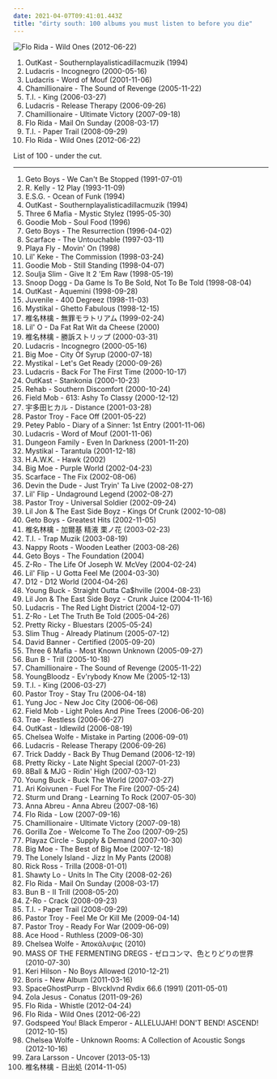 ```yaml
---
date: 2021-04-07T09:41:01.443Z
title: "dirty south: 100 albums you must listen to before you die"
---
```

![Flo Rida - Wild Ones (2012-06-22)](http://coverartarchive.org/release/1e317a0c-43f5-4663-ad8b-56c25cd1ca61/4604196033-500.jpg "Flo Rida - Wild Ones (2012-06-22)")
<ol class="albums">
<li data-cover="http://coverartarchive.org/release/d6b3fc18-26e9-4e9b-92b8-5f557f8d3b4d/18894101764-500.jpg" data-tags="dirty south, hip hop" role="button">OutKast - Southernplayalisticadillacmuzik (1994)</li>
<li data-cover="http://coverartarchive.org/release/24a64ce9-3aa5-4be9-a98f-deaf501a0690/6677248625-500.jpg" data-tags="hip-hop, luda" role="button">Ludacris - Incognegro (2000-05-16)</li>
<li data-cover="https://img.discogs.com/5jTf-8OEzRSsC6WGLm_zCBMx8qE=/fit-in/600x694/filters:strip_icc():format(jpeg):mode_rgb():quality(90)/discogs-images/R-718204-1528140306-6220.jpeg.jpg" data-tags="rap, hip-hop, ludacris" role="button">Ludacris - Word of Mouf (2001-11-06)</li>
<li data-cover="https://img.discogs.com/d4JdIjxn4tzoy_fhSskFCOsmqj0=/fit-in/500x500/filters:strip_icc():format(jpeg):mode_rgb():quality(90)/discogs-images/R-570439-1132788126.jpeg.jpg" data-tags="dirty south, southern rap, chamillionaire, hip-hop, rap" role="button">Chamillionaire - The Sound of Revenge (2005-11-22)</li>
<li data-cover="http://coverartarchive.org/release/b8dd08ea-a934-4baa-9129-d4ec01f0b763/8871508950-500.jpg" data-tags="rap, hip-hop, hip hop, ti" role="button">T.I. - King (2006-03-27)</li>
<li data-cover="http://coverartarchive.org/release/588825e3-4757-4ccd-bc94-f2abb6fe7a63/5329625271-500.jpg" data-tags="dirty south, rap, ludacris" role="button">Ludacris - Release Therapy (2006-09-26)</li>
<li data-cover="http://coverartarchive.org/release/5a758b20-d65d-4319-b7c9-62ff8489d4ad/10643982696-500.jpg" data-tags="chamillionaire, rap, hip-hop, dirty south" role="button">Chamillionaire - Ultimate Victory (2007-09-18)</li>
<li data-cover="https://img.discogs.com/jh4t6fyePwK2DmFIMS79etQ-LdE=/fit-in/500x442/filters:strip_icc():format(jpeg):mode_rgb():quality(90)/discogs-images/R-1289687-1442838570-1540.jpeg.jpg" data-tags="rap, hip-hop" role="button">Flo Rida - Mail On Sunday (2008-03-17)</li>
<li data-cover="http://coverartarchive.org/release/62147d7a-6270-42a8-b92e-3580ff18685f/24502383678-500.jpg" data-tags="rap" role="button">T.I. - Paper Trail (2008-09-29)</li>
<li data-cover="http://coverartarchive.org/release/1e317a0c-43f5-4663-ad8b-56c25cd1ca61/4604196033-500.jpg" data-tags="pop, dance, hip-hop, hip hop" role="button">Flo Rida - Wild Ones (2012-06-22)</li>
</ol>
List of 100 - under the cut.
<!-- more -->

_________________

<ol class="albums">
<li data-cover="http://coverartarchive.org/release/cfd9ca32-2709-43bc-9cab-f4ebe02d284a/15950998521-500.jpg" data-tags="gangsta rap, southern rap" role="button">
Geto Boys - We Can't Be Stopped (1991-07-01)
</li>
<li data-cover="http://coverartarchive.org/release/0a22e40e-6c36-40c3-91fb-ea3186ae50a6/6637786971-500.jpg" data-tags="rnb, r.kelly" role="button">
R. Kelly - 12 Play (1993-11-09)
</li>
<li data-cover="http://coverartarchive.org/release/e05692d8-0be9-429c-83b6-52c7fa158562/9589084875-500.jpg" data-tags="rap, texas, h-town" role="button">
E.S.G. - Ocean of Funk (1994)
</li>
<li data-cover="http://coverartarchive.org/release/d6b3fc18-26e9-4e9b-92b8-5f557f8d3b4d/18894101764-500.jpg" data-tags="dirty south, hip hop" role="button">
OutKast - Southernplayalisticadillacmuzik (1994)
</li>
<li data-cover="http://coverartarchive.org/release/d57b5ef8-ca89-4ce3-b1f4-b4f531f9cfe4/18953650600-500.jpg" data-tags="horrorcore, gangsta rap, memphis rap" role="button">
Three 6 Mafia - Mystic Stylez (1995-05-30)
</li>
<li data-cover="https://img.discogs.com/l3S40wUUnsOyG_ka9tmC9m8OmIk=/fit-in/600x609/filters:strip_icc():format(jpeg):mode_rgb():quality(90)/discogs-images/R-221339-1371421141-9632.jpeg.jpg" data-tags="dirty south, 90s" role="button">
Goodie Mob - Soul Food (1996)
</li>
<li data-cover="http://coverartarchive.org/release/5a9d7648-edef-4bcc-8d58-83b284708840/15951010940-500.jpg" data-tags="gangsta rap, southern rap, rap-a-lot" role="button">
Geto Boys - The Resurrection (1996-04-02)
</li>
<li data-cover="http://coverartarchive.org/release/ceebcfcd-58be-4de6-abcf-444a071c0c88/14967990376-500.jpg" data-tags="dirty south, texas, south" role="button">
Scarface - The Untouchable (1997-03-11)
</li>
<li data-cover="https://img.discogs.com/RRSWBUXmc7dZZRRE80zkiahxpTs=/fit-in/600x603/filters:strip_icc():format(jpeg):mode_rgb():quality(90)/discogs-images/R-2655912-1362744697-4637.jpeg.jpg" data-tags="dirty south" role="button">
Playa Fly - Movin' On (1998)
</li>
<li data-cover="http://coverartarchive.org/release/8c330429-8e5a-4159-bce9-7f812f650c26/20488119636-500.jpg" data-tags="hip-hop, hip hop, rap, dirty south, texas, southern rap, south, houston" role="button">
Lil' Keke - The Commission (1998-03-24)
</li>
<li data-cover="http://coverartarchive.org/release/8e281dc3-dfb9-4468-8dd1-d7324a7bbb82/6434569595-500.jpg" data-tags="my collection great 150 albumz of rap" role="button">
Goodie Mob - Still Standing (1998-04-07)
</li>
<li data-cover="http://coverartarchive.org/release/bd1fcbd5-ec52-4c33-afac-246383aba952/25421208221-500.jpg" data-tags="dirty south, erick, that wuz up mqc" role="button">
Soulja Slim - Give It 2 'Em Raw (1998-05-19)
</li>
<li data-cover="http://coverartarchive.org/release/2ec884ec-d981-4a4c-bc3b-319b6b51bd14/5062349866-500.jpg" data-tags="hip-hop, rap, g-funk" role="button">
Snoop Dogg - Da Game Is To Be Sold, Not To Be Told (1998-08-04)
</li>
<li data-cover="http://coverartarchive.org/release/63f4592c-6f58-32bb-bd9f-a431dc14e04d/6640977411-500.jpg" data-tags="hip-hop" role="button">
OutKast - Aquemini (1998-09-28)
</li>
<li data-cover="http://coverartarchive.org/release/72b77feb-e8ff-4b77-9471-4fbce760b557/1328004910-500.jpg" data-tags="rap" role="button">
Juvenile - 400 Degreez (1998-11-03)
</li>
<li data-cover="http://coverartarchive.org/release/3025cb74-cc5b-4b3a-a538-17cfe4abac98/17202085163-500.jpg" data-tags="hip-hop, rap, new orleans, dirty south, louisiana" role="button">
Mystikal - Ghetto Fabulous (1998-12-15)
</li>
<li data-cover="http://coverartarchive.org/release/5588dfca-c011-4f66-9899-dcaa5f4efed5/11441887072-500.jpg" data-tags="rock, j-pop, japanese, 90s" role="button">
椎名林檎 - 無罪モラトリアム (1999-02-24)
</li>
<li data-cover="https://img.discogs.com/73zW21RUKHgNKtc0IfSSSbhZLmI=/fit-in/600x591/filters:strip_icc():format(jpeg):mode_rgb():quality(90)/discogs-images/R-749561-1495634164-1706.jpeg.jpg" data-tags="dirty south, southern rap, houston, southern hip-hop" role="button">
Lil' O - Da Fat Rat Wit da Cheese (2000)
</li>
<li data-cover="http://coverartarchive.org/release/62d3e37a-468f-445b-b053-af628f5a3965/18275995946-500.jpg" data-tags="j-rock, j-pop, rock, art pop" role="button">
椎名林檎 - 勝訴ストリップ (2000-03-31)
</li>
<li data-cover="http://coverartarchive.org/release/24a64ce9-3aa5-4be9-a98f-deaf501a0690/6677248625-500.jpg" data-tags="hip-hop, luda" role="button">
Ludacris - Incognegro (2000-05-16)
</li>
<li data-cover="http://coverartarchive.org/release/524ecc85-8159-4146-b0f4-f6eae140753a/13354455266-500.jpg" data-tags="hip-hop, hip hop, rap, dirty south, 00s, texas, southern rap, south, houston" role="button">
Big Moe - City Of Syrup (2000-07-18)
</li>
<li data-cover="http://coverartarchive.org/release/b9549bf8-9b8c-4f9c-bfe5-bcd1edc7af3b/8360884071-500.jpg" data-tags="rap" role="button">
Mystikal - Let's Get Ready (2000-09-26)
</li>
<li data-cover="http://coverartarchive.org/release/38f4062d-8162-4044-b4d2-645858b6cc56/2729959140-500.jpg" data-tags="rap" role="button">
Ludacris - Back For The First Time (2000-10-17)
</li>
<li data-cover="https://img.discogs.com/JCxzS2VxXpGs-JtZtLmtmeYg4-I=/fit-in/600x601/filters:strip_icc():format(jpeg):mode_rgb():quality(90)/discogs-images/R-13545257-1556249200-1771.png.jpg" data-tags="hip-hop" role="button">
OutKast - Stankonia (2000-10-23)
</li>
<li data-cover="http://coverartarchive.org/release/34fbe624-4464-4803-98e7-333c0609ae88/21854207831-500.jpg" data-tags="rehab" role="button">
Rehab - Southern Discomfort (2000-10-24)
</li>
<li data-cover="http://coverartarchive.org/release/caa139f8-1fca-4354-a889-303dd16062a8/16968436852-500.jpg" data-tags="rap, dirty south, ga music" role="button">
Field Mob - 613: Ashy To Classy (2000-12-12)
</li>
<li data-cover="https://via.placeholder.com/450" data-tags="j-pop" role="button">
宇多田ヒカル - Distance (2001-03-28)
</li>
<li data-cover="http://coverartarchive.org/release/c5767704-3284-4b79-b19b-ce5aed07841b/17269026966-500.jpg" data-tags="hip hop, rap, dirty south, southern rap, south" role="button">
Pastor Troy - Face Off (2001-05-22)
</li>
<li data-cover="http://coverartarchive.org/release/8a48a873-5dd9-4df5-a4da-d4687c4b0bf2/17321335938-500.jpg" data-tags="dirty south, diary of a sinner" role="button">
Petey Pablo - Diary of a Sinner: 1st Entry (2001-11-06)
</li>
<li data-cover="https://img.discogs.com/5jTf-8OEzRSsC6WGLm_zCBMx8qE=/fit-in/600x694/filters:strip_icc():format(jpeg):mode_rgb():quality(90)/discogs-images/R-718204-1528140306-6220.jpeg.jpg" data-tags="rap, hip-hop, ludacris" role="button">
Ludacris - Word of Mouf (2001-11-06)
</li>
<li data-cover="http://coverartarchive.org/release/1af9e92f-420a-4e18-81e0-d1267636c583/4960185284-500.jpg" data-tags="dirty south" role="button">
Dungeon Family - Even In Darkness (2001-11-20)
</li>
<li data-cover="https://img.discogs.com/-GlGHwDhD3n076fNz1qp5grwYYs=/fit-in/600x600/filters:strip_icc():format(jpeg):mode_rgb():quality(90)/discogs-images/R-584038-1296469425.jpeg.jpg" data-tags="hip-hop, rap, dirty south, my shit, lydia lunch merkliste" role="button">
Mystikal - Tarantula (2001-12-18)
</li>
<li data-cover="http://coverartarchive.org/release/70f33ee7-e0f1-4868-a824-69f69b33725e/15154452947-500.jpg" data-tags="hip-hop, dirty south, southern rap, houston, h-town, unbekannt" role="button">
H.A.W.K. - Hawk (2002)
</li>
<li data-cover="http://coverartarchive.org/release/85be840c-3d05-49ae-9076-6d32a5ea47e2/15151186310-500.jpg" data-tags="rap, dirty south" role="button">
Big Moe - Purple World (2002-04-23)
</li>
<li data-cover="http://coverartarchive.org/release/428fb1d8-17ac-4b85-ae3f-3ef80b1b02bd/8484474679-500.jpg" data-tags="hiphop classic albums" role="button">
Scarface - The Fix (2002-08-06)
</li>
<li data-cover="http://coverartarchive.org/release/53db74eb-5290-43be-9f79-e256f386bcd6/19931695980-500.jpg" data-tags="rap" role="button">
Devin the Dude - Just Tryin' Ta Live (2002-08-27)
</li>
<li data-cover="http://coverartarchive.org/release/c78101f5-409e-456b-bf12-17fcd700f184/17174576437-500.jpg" data-tags="hip-hop, dirty south" role="button">
Lil' Flip - Undaground Legend (2002-08-27)
</li>
<li data-cover="http://coverartarchive.org/release/ef081c95-23fc-4f40-9c92-eec6ccd61148/17269005454-500.jpg" data-tags="dirty south, horrorcore, gucci mane, ga music, p troy" role="button">
Pastor Troy - Universal Soldier (2002-09-24)
</li>
<li data-cover="https://img.discogs.com/Sc8h4hNvvfIveS0Cyd3A7gKBmqY=/fit-in/466x462/filters:strip_icc():format(jpeg):mode_rgb():quality(90)/discogs-images/R-463334-1135168849.jpeg.jpg" data-tags="crunk" role="button">
Lil Jon & The East Side Boyz - Kings Of Crunk (2002-10-08)
</li>
<li data-cover="https://img.discogs.com/ZzFeIU7MFcwA91NuJsamflXWbIo=/fit-in/600x599/filters:strip_icc():format(jpeg):mode_rgb():quality(90)/discogs-images/R-2747354-1446282910-4934.jpeg.jpg" data-tags="gangsta rap, rap-a-lot" role="button">
Geto Boys - Greatest Hits (2002-11-05)
</li>
<li data-cover="http://coverartarchive.org/release/5383db3b-792a-48ba-8241-91cd0f7bc9bd/15507776758-500.jpg" data-tags="pop, female vocalists, chamber pop, japan, j-pop, art pop" role="button">
椎名林檎 - 加爾基 精液 栗ノ花 (2003-02-23)
</li>
<li data-cover="http://coverartarchive.org/release/caa92d69-7755-45d8-9ce2-ecdc867d8d36/5400706082-500.jpg" data-tags="rap" role="button">
T.I. - Trap Muzik (2003-08-19)
</li>
<li data-cover="http://coverartarchive.org/release/14d51fab-9905-4f8f-9d9b-b5b97e7a09e6/17703962452-500.jpg" data-tags="hhc 95-05 top 100" role="button">
Nappy Roots - Wooden Leather (2003-08-26)
</li>
<li data-cover="http://coverartarchive.org/release/36d8f6cd-6d7d-4ba6-802d-e2f2a303f25f/18235913836-500.jpg" data-tags="rap, gangsta rap, rap-a-lot" role="button">
Geto Boys - The Foundation (2004)
</li>
<li data-cover="https://img.discogs.com/r0I0Cgegj23aP09spXdsjWGHP6g=/fit-in/450x266/filters:strip_icc():format(jpeg):mode_rgb():quality(90)/discogs-images/R-4908645-1379122767-4410.jpeg.jpg" data-tags="hip-hop, rap, southern rap" role="button">
Z-Ro - The Life Of Joseph W. McVey (2004-02-24)
</li>
<li data-cover="https://img.discogs.com/R5XWy8u_wrIxvvjy2TXISJ4qKQE=/fit-in/600x597/filters:strip_icc():format(jpeg):mode_rgb():quality(90)/discogs-images/R-15863093-1599203524-7203.jpeg.jpg" data-tags="rap" role="button">
Lil' Flip - U Gotta Feel Me (2004-03-30)
</li>
<li data-cover="http://coverartarchive.org/release/5efe962f-5feb-4ffc-aab6-ec924b2455c6/5261434671-500.jpg" data-tags="horrorcore, hardcore hip hop, rap" role="button">
D12 - D12 World (2004-04-26)
</li>
<li data-cover="http://coverartarchive.org/release/cc3b53b7-1127-4c27-a975-6ebd5acc1b37/2573371062-500.jpg" data-tags="rap" role="button">
Young Buck - Straight Outta Ca$hville (2004-08-23)
</li>
<li data-cover="http://coverartarchive.org/release/19055abe-f9af-48d0-aac6-0867b2aa9e98/17397414526-500.jpg" data-tags="crunk" role="button">
Lil Jon & The East Side Boyz - Crunk Juice (2004-11-16)
</li>
<li data-cover="http://coverartarchive.org/release/53b2c4a2-8d26-40bc-aa1e-a2eecff58096/2733321240-500.jpg" data-tags="rap, ludacris, southern rap" role="button">
Ludacris - The Red Light District (2004-12-07)
</li>
<li data-cover="https://img.discogs.com/oT-hvimY3yip6umRddkKz5SPqHc=/fit-in/600x604/filters:strip_icc():format(jpeg):mode_rgb():quality(90)/discogs-images/R-1819621-1421457271-9387.jpeg.jpg" data-tags="dirty south, rap, southern rap" role="button">
Z-Ro - Let The Truth Be Told (2005-04-26)
</li>
<li data-cover="https://img.discogs.com/gIXtjbR21vw7USf9IkPTUgT5gA8=/fit-in/240x240/filters:strip_icc():format(jpeg):mode_rgb():quality(90)/discogs-images/R-2517709-1288363160.jpeg.jpg" data-tags="rnb, rap" role="button">
Pretty Ricky - Bluestars (2005-05-24)
</li>
<li data-cover="https://img.discogs.com/OMkDPTDIYnIfPtg7j1PpghjKmMs=/fit-in/178x178/filters:strip_icc():format(jpeg):mode_rgb():quality(90)/discogs-images/R-483035-1121397855.jpg.jpg" data-tags="hip-hop, dirty south rap" role="button">
Slim Thug - Already Platinum (2005-07-12)
</li>
<li data-cover="http://coverartarchive.org/release/669632a9-c190-4925-a6f3-b9b70b892601/15784652405-500.jpg" data-tags="rap" role="button">
David Banner - Certified (2005-09-20)
</li>
<li data-cover="http://coverartarchive.org/release/ddbf2b20-64b5-4ca3-b837-d8783e027880/24023733862-500.jpg" data-tags="rap" role="button">
Three 6 Mafia - Most Known Unknown (2005-09-27)
</li>
<li data-cover="https://img.discogs.com/fwbCVMqzdxV7XFfLG-D6P98hX4k=/fit-in/600x595/filters:strip_icc():format(jpeg):mode_rgb():quality(90)/discogs-images/R-638682-1599615606-8951.png.jpg" data-tags="southern rap, ugk, dirty south" role="button">
Bun B - Trill (2005-10-18)
</li>
<li data-cover="https://img.discogs.com/d4JdIjxn4tzoy_fhSskFCOsmqj0=/fit-in/500x500/filters:strip_icc():format(jpeg):mode_rgb():quality(90)/discogs-images/R-570439-1132788126.jpeg.jpg" data-tags="dirty south, southern rap, chamillionaire, hip-hop, rap" role="button">
Chamillionaire - The Sound of Revenge (2005-11-22)
</li>
<li data-cover="http://coverartarchive.org/release/2e3494e0-e152-411f-bf9e-756012605c9b/3984181583-500.jpg" data-tags="dirty south, clap" role="button">
YoungBloodz - Ev'rybody Know Me (2005-12-13)
</li>
<li data-cover="http://coverartarchive.org/release/b8dd08ea-a934-4baa-9129-d4ec01f0b763/8871508950-500.jpg" data-tags="rap, hip-hop, hip hop, ti" role="button">
T.I. - King (2006-03-27)
</li>
<li data-cover="https://img.discogs.com/QS7t3PVXZA-TEdyRctXPSU6vSs4=/fit-in/452x450/filters:strip_icc():format(jpeg):mode_rgb():quality(90)/discogs-images/R-3998598-1357418512-3490.jpeg.jpg" data-tags="hip hop, dirty south, southern rap, south, gucci mane" role="button">
Pastor Troy - Stay Tru (2006-04-18)
</li>
<li data-cover="http://coverartarchive.org/release/c5b7f2c3-80e8-4626-a340-23277e709ef9/9375717832-500.jpg" data-tags="crunk" role="button">
Yung Joc - New Joc City (2006-06-06)
</li>
<li data-cover="https://img.discogs.com/2R2AJgDvILtLX-Ksanh5teytD1c=/fit-in/600x596/filters:strip_icc():format(jpeg):mode_rgb():quality(90)/discogs-images/R-820612-1387313462-4311.jpeg.jpg" data-tags="hip-hop" role="button">
Field Mob - Light Poles And Pine Trees (2006-06-20)
</li>
<li data-cover="http://coverartarchive.org/release/da712a88-e821-4d28-a47e-094e954f1da5/21486989303-500.jpg" data-tags="hip-hop, dirty south" role="button">
Trae - Restless (2006-06-27)
</li>
<li data-cover="http://coverartarchive.org/release/3a589980-607d-466e-b17d-41778d5effc5/2693377789-500.jpg" data-tags="hip-hop" role="button">
OutKast - Idlewild (2006-08-19)
</li>
<li data-cover="http://coverartarchive.org/release/39435b39-2faa-4d28-b2df-f7885ceedecb/7152713003-500.jpg" data-tags="female vocalists" role="button">
Chelsea Wolfe - Mistake in Parting (2006-09-01)
</li>
<li data-cover="http://coverartarchive.org/release/588825e3-4757-4ccd-bc94-f2abb6fe7a63/5329625271-500.jpg" data-tags="dirty south, rap, ludacris" role="button">
Ludacris - Release Therapy (2006-09-26)
</li>
<li data-cover="https://img.discogs.com/E3rc3wH2gOXoB_Gw78wgx5mNbAo=/fit-in/600x589/filters:strip_icc():format(jpeg):mode_rgb():quality(90)/discogs-images/R-5208675-1565523325-7386.jpeg.jpg" data-tags="rap" role="button">
Trick Daddy - Back By Thug Demand (2006-12-19)
</li>
<li data-cover="https://img.discogs.com/-oH9r0aXPuq17kCyFhG80rDsv_Y=/fit-in/600x526/filters:strip_icc():format(jpeg):mode_rgb():quality(90)/discogs-images/R-1384076-1566684981-9622.jpeg.jpg" data-tags="rnb, rap" role="button">
Pretty Ricky - Late Night Special (2007-01-23)
</li>
<li data-cover="http://coverartarchive.org/release/06444b12-81a4-4495-8492-b14ff998422c/16745100744-500.jpg" data-tags="rap" role="button">
8Ball & MJG - Ridin' High (2007-03-12)
</li>
<li data-cover="https://img.discogs.com/hoGQksdzxO94an0rwcnKWXD5_5I=/fit-in/150x153/filters:strip_icc():format(jpeg):mode_rgb():quality(90)/discogs-images/R-1292576-1207014030.jpeg.jpg" data-tags="rap" role="button">
Young Buck - Buck The World (2007-03-27)
</li>
<li data-cover="http://coverartarchive.org/release/4bc3ef86-36dd-4546-96ff-c644156b7b67/5384639454-500.jpg" data-tags="finnish, power metal, tokio hotel" role="button">
Ari Koivunen - Fuel For The Fire (2007-05-24)
</li>
<li data-cover="https://img.discogs.com/xtw-OU2rHnQDBLOicHEMH4kRFNE=/fit-in/456x400/filters:strip_icc():format(jpeg):mode_rgb():quality(90)/discogs-images/R-2479045-1321193620.jpeg.jpg" data-tags="soundtrack, noise, pop, rock, 60s, 70s, 80s, dead, brutal, grindcore, emo, rap, experimental, noise rock, underground rap, lo-fi, world, techno, 90s, death, nigeria, composer, dirty south, screamo, political, comedy, chainsaw, finnish, cyberpunk, stoner, breakcore, garage, kids, male vocalists, dark ambient, 50s, 40s, videogame, j-rock, mexican, underground, propaganda, anarchy, grim, power metal, suicide, crime, chaos, melodic noise, porn, marijuana, penis, goregrind, fuck, gangsta, scat, conspiracy, noisecore, deathcore, symphonic black metal, nsbm, cocaine, childrens music, hell, jesus, violence, death row, aids, disease, sickness, murder, satan, disaster, bacteria, islam, misery, moses, columbia, tragic, illegal, suicidal black metal, depressive, child abuse, homicide, cult, erotic, zombie, desperate, one hit wonder" role="button">
Sturm und Drang - Learning To Rock (2007-05-30)
</li>
<li data-cover="http://coverartarchive.org/release/11d79e6c-e76c-4e77-82e7-22acd02f8c8a/5367819571-500.jpg" data-tags="pop, finnish, grim, nsbm" role="button">
Anna Abreu - Anna Abreu (2007-08-16)
</li>
<li data-cover="https://img.discogs.com/NMmUgdbPOMa9P-H06RGoPO8-QXk=/fit-in/600x450/filters:strip_icc():format(jpeg):mode_rgb():quality(90)/discogs-images/R-8706312-1467027857-2697.jpeg.jpg" data-tags="rap" role="button">
Flo Rida - Low (2007-09-16)
</li>
<li data-cover="http://coverartarchive.org/release/5a758b20-d65d-4319-b7c9-62ff8489d4ad/10643982696-500.jpg" data-tags="chamillionaire, rap, hip-hop, dirty south" role="button">
Chamillionaire - Ultimate Victory (2007-09-18)
</li>
<li data-cover="http://coverartarchive.org/release/c9a2176b-940d-4ca8-a9a0-7f6c116106a8/23139714705-500.jpg" data-tags="dirty south, atlanta" role="button">
Gorilla Zoe - Welcome To The Zoo (2007-09-25)
</li>
<li data-cover="http://coverartarchive.org/release/bd10b986-eca8-40a9-8ded-dd7804d271fb/16785209828-500.jpg" data-tags="rap" role="button">
Playaz Circle - Supply & Demand (2007-10-30)
</li>
<li data-cover="http://coverartarchive.org/release/b62c5ccc-84dc-4d70-be71-9c8ef40d43f2/15404261836-500.jpg" data-tags="dirty south, h-town, screwed up click, ol skool southside, chaleyboy records" role="button">
Big Moe - The Best of Big Moe (2007-12-18)
</li>
<li data-cover="https://img.discogs.com/VpJJpiVC1XHKuGTa6NUXkQ4VYrs=/fit-in/500x500/filters:strip_icc():format(jpeg):mode_rgb():quality(90)/discogs-images/R-1756424-1241347657.jpeg.jpg" data-tags="metal, female, rock, punk, dirty south, christian rock, hate, piece of shit, evil, hoe, rap metal, sucks, brutal death metal, no, shut up, shut the fuck up, loser, ponyrape, really really bad, gross, crap crap crap, total shit, douche, fuck you, tubgirl, i hate you, wristslitters, die, officially shallow, mallcore, murderer, fuck off, overrated crap, uncomfortable, fagcore, idiots, homophobe, dead dead dead, crimes against humanity, avoid, faggotcore, bitch cannot write her own music, whorecore, homophobic, mtv cocksuckers, ho, dirty bitch, dirty whore, little bitch, music for fags like realmonster, pure garbage, shit music, brains are between her legs not on her shoulders, pop slut, whore untalented, wigger, utter shit, fucking terrible, a placebo for coronary heart disease, black folk call them the devils, nambla approved, christopher walken eating escargot, reports of statutory rape are on the rise because of you, satirised by rowan atkinson at my barbecue luncheon, september 11 just wasnt enough for these people, not hip-hop, your music has been shredded for bedding, talentless hack, dumbass, psy-emo, sterile, get crunk, pedophile" role="button">
The Lonely Island - Jizz In My Pants (2008)
</li>
<li data-cover="http://coverartarchive.org/release/c9c75060-fc57-490d-9709-682412bd6a81/1431643782-500.jpg" data-tags="rap" role="button">
Rick Ross - Trilla (2008-01-01)
</li>
<li data-cover="http://coverartarchive.org/release/d8a4b962-2d19-47e9-af36-25b7f5ee92e5/20185128192-500.jpg" data-tags="lo" role="button">
Shawty Lo - Units In The City (2008-02-26)
</li>
<li data-cover="https://img.discogs.com/jh4t6fyePwK2DmFIMS79etQ-LdE=/fit-in/500x442/filters:strip_icc():format(jpeg):mode_rgb():quality(90)/discogs-images/R-1289687-1442838570-1540.jpeg.jpg" data-tags="rap, hip-hop" role="button">
Flo Rida - Mail On Sunday (2008-03-17)
</li>
<li data-cover="http://coverartarchive.org/release/7faad4bc-0b97-41c4-9afb-65c38cda9f15/9587449599-500.jpg" data-tags="rap, hip-hop" role="button">
Bun B - II Trill (2008-05-20)
</li>
<li data-cover="http://coverartarchive.org/release/d01820a8-f05b-407c-a0ab-e9fd9b45c823/17460592447-500.jpg" data-tags="dirty south, crack, zro" role="button">
Z-Ro - Crack (2008-09-23)
</li>
<li data-cover="http://coverartarchive.org/release/62147d7a-6270-42a8-b92e-3580ff18685f/24502383678-500.jpg" data-tags="rap" role="button">
T.I. - Paper Trail (2008-09-29)
</li>
<li data-cover="http://coverartarchive.org/release/e9803377-2162-42a4-812e-a994090509bf/27703818002-500.jpg" data-tags="hip hop, crunk, dirty south, christian, contemporary christian, contemporary christian music, bap, black, horrorcore, georgia, southern rap, sounds, south, troy, southern, batman, ccm, hip, hop, preacher, scripture, evangelism, african-american, zap, hop hop, minister, christian crunk, ministers, mangum, pastor troy, preachers, the south will rise again, missionary, boof, confederate, southern united states, boofer, mission field, kolob, auditory, scriptural, troy mangum, trip to kolob, hie to kolob, missionaries, boofed, hippety hop hop, people who use the bathroom occasionally, ordination of the ordinary, the south will rise" role="button">
Pastor Troy - Feel Me Or Kill Me (2009-04-14)
</li>
<li data-cover="http://coverartarchive.org/release/6bc15665-cead-4b38-bff5-5c83b1cf25be/18255639057-500.jpg" data-tags="crunk, dirty south" role="button">
Pastor Troy - Ready For War (2009-06-09)
</li>
<li data-cover="http://coverartarchive.org/release/6e74c38f-f790-4eea-9e09-a6460b4ee2c7/27198470032-500.jpg" data-tags="hip-hop, rap, dirty south, who the fuck gave this bitch a microphone" role="button">
Ace Hood - Ruthless (2009-06-30)
</li>
<li data-cover="http://coverartarchive.org/release/110df975-7bf4-4604-973c-8e3a31bc0efb/10988665831-500.jpg" data-tags="gothic rock" role="button">
Chelsea Wolfe - Ἀποκάλυψις (2010)
</li>
<li data-cover="https://img.discogs.com/5m9X-BuG9NQBvtyIuT_gl4zotkY=/fit-in/600x600/filters:strip_icc():format(jpeg):mode_rgb():quality(90)/discogs-images/R-15766318-1597407950-4490.jpeg.jpg" data-tags="post-hardcore" role="button">
MASS OF THE FERMENTING DREGS - ゼロコンマ、色とりどりの世界 (2010-07-30)
</li>
<li data-cover="http://coverartarchive.org/release/634b4f91-c75c-4dd4-a182-fe61d7287a84/13542819897-500.jpg" data-tags="rnb" role="button">
Keri Hilson - No Boys Allowed (2010-12-21)
</li>
<li data-cover="http://coverartarchive.org/release/8e517fea-8d7a-4056-a7c4-f32907f79943/5200892544-500.jpg" data-tags="j-pop" role="button">
Boris - New Album (2011-03-16)
</li>
<li data-cover="http://coverartarchive.org/release/a1f08458-2707-497b-aee0-9b5867646b5f/4840121509-500.jpg" data-tags="experimental, experimental hip hop, crunk, phonk" role="button">
SpaceGhostPurrp - Blvcklvnd Rvdix 66.6 (1991) (2011-05-01)
</li>
<li data-cover="http://coverartarchive.org/release/4b96bb65-9831-4c26-a3d1-0455a4fa4805/2292051184-500.jpg" data-tags="electronic, electronica, art pop" role="button">
Zola Jesus - Conatus (2011-09-26)
</li>
<li data-cover="http://coverartarchive.org/release/8a51ac29-77a4-4d25-9f75-8efcc25b0c33/1165539461-500.jpg" data-tags="whistle" role="button">
Flo Rida - Whistle (2012-04-24)
</li>
<li data-cover="http://coverartarchive.org/release/1e317a0c-43f5-4663-ad8b-56c25cd1ca61/4604196033-500.jpg" data-tags="pop, dance, hip-hop, hip hop" role="button">
Flo Rida - Wild Ones (2012-06-22)
</li>
<li data-cover="http://coverartarchive.org/release/7067908c-402e-4c17-99af-4c509b89d91c/25247846466-500.jpg" data-tags="post-rock, rock, drone" role="button">
Godspeed You! Black Emperor - ALLELUJAH! DON'T BEND! ASCEND! (2012-10-15)
</li>
<li data-cover="http://coverartarchive.org/release/8589ba2a-e62a-418d-a04d-1ee032197dd3/17775653396-500.jpg" data-tags="folk, andrew, ccm, donald trump, david orton" role="button">
Chelsea Wolfe - Unknown Rooms: A Collection of Acoustic Songs (2012-10-16)
</li>
<li data-cover="http://coverartarchive.org/release/abf8a774-f31b-463b-8579-cb5a553ad833/14524742257-500.jpg" data-tags="swedish" role="button">
Zara Larsson - Uncover (2013-05-13)
</li>
<li data-cover="http://coverartarchive.org/release/4762c848-342a-45a3-9dbe-67a1f8d72349/9432602164-500.jpg" data-tags="japanese, female vocalists, jpop, j-rock, j-pop, jrock, asian pop" role="button">
椎名林檎 - 日出処 (2014-11-05)
</li>
</ol>